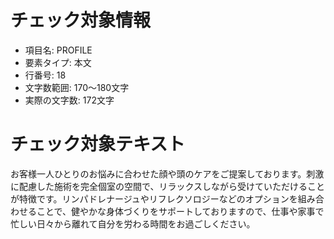 # チェック対象情報

- 項目名: PROFILE
- 要素タイプ: 本文
- 行番号: 18
- 文字数範囲: 170～180文字
- 実際の文字数: 172文字

# チェック対象テキスト

お客様一人ひとりのお悩みに合わせた顔や頭のケアをご提案しております。刺激に配慮した施術を完全個室の空間で、リラックスしながら受けていただけることが特徴です。リンパドレナージュやリフレクソロジーなどのオプションを組み合わせることで、健やかな身体づくりをサポートしておりますので、仕事や家事で忙しい日々から離れて自分を労わる時間をお過ごしください。
